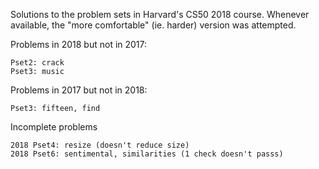 Solutions to the problem sets in Harvard's CS50 2018 course. Whenever available, the "more comfortable" (ie. harder) version was attempted.

Problems in 2018 but not in 2017:

    Pset2: crack
    Pset3: music

Problems in 2017 but not in 2018:

    Pset3: fifteen, find

Incomplete problems

    2018 Pset4: resize (doesn't reduce size)
    2018 Pset6: sentimental, similarities (1 check doesn't passs)
